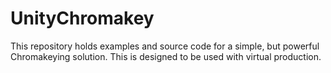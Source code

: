 # UnityChromakey
This repository holds examples and source code for a simple, but powerful Chromakeying solution. This is designed to be used with virtual production.
